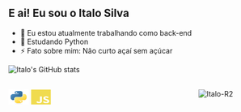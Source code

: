 ## E ai! Eu sou o Italo Silva

- 🔭 Eu estou atualmente trabalhando como back-end
- 🌱 Estudando Python 
- ⚡ Fato sobre mim: Não curto açaí sem açúcar

![Italo's GitHub stats](https://github-readme-stats.vercel.app/api?username=ItaloSSilva&show_icons=true&theme=radical)

<div style="display: inline_block"><br>
  <img align="center" alt="Italo-Python" height="30" width="40" src="https://raw.githubusercontent.com/devicons/devicon/master/icons/python/python-original.svg">
  <img align="center" alt="Italo-JS" height="30" width="40" src="https://raw.githubusercontent.com/devicons/devicon/master/icons/javascript/javascript-plain.svg">
  <img align="right" alt="Italo-R2" height="128" width="128" src="https://i.pinimg.com/originals/5b/09/89/5b098992db195ee1dd3cf80e6b782262.gif">
</div>

